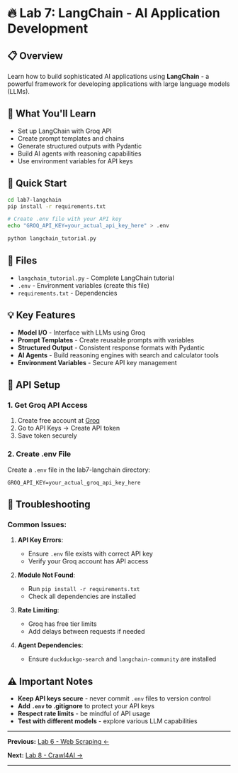 # 🔥 Lab 7: LangChain - AI Application Development

## 📋 Overview
Learn how to build sophisticated AI applications using **LangChain** - a powerful framework for developing applications with large language models (LLMs).

## 🎯 What You'll Learn
- Set up LangChain with Groq API
- Create prompt templates and chains  
- Generate structured outputs with Pydantic
- Build AI agents with reasoning capabilities
- Use environment variables for API keys

## 🚀 Quick Start

```bash
cd lab7-langchain
pip install -r requirements.txt

# Create .env file with your API key
echo "GROQ_API_KEY=your_actual_api_key_here" > .env

python langchain_tutorial.py
```

## 📁 Files
- `langchain_tutorial.py` - Complete LangChain tutorial
- `.env` - Environment variables (create this file)
- `requirements.txt` - Dependencies

## 💡 Key Features
- **Model I/O** - Interface with LLMs using Groq
- **Prompt Templates** - Create reusable prompts with variables
- **Structured Output** - Consistent response formats with Pydantic
- **AI Agents** - Build reasoning engines with search and calculator tools
- **Environment Variables** - Secure API key management

## 🔑 API Setup

### 1. Get Groq API Access
1. Create free account at [Groq](https://groq.com/)
2. Go to API Keys → Create API token
3. Save token securely

### 2. Create .env File
Create a `.env` file in the lab7-langchain directory:
```env
GROQ_API_KEY=your_actual_groq_api_key_here
```

## 🐛 Troubleshooting

### Common Issues:
1. **API Key Errors**: 
   - Ensure `.env` file exists with correct API key
   - Verify your Groq account has API access

2. **Module Not Found**: 
   - Run `pip install -r requirements.txt`
   - Check all dependencies are installed

3. **Rate Limiting**: 
   - Groq has free tier limits
   - Add delays between requests if needed

4. **Agent Dependencies**:
   - Ensure `duckduckgo-search` and `langchain-community` are installed

## ⚠️ Important Notes

- **Keep API keys secure** - never commit `.env` files to version control
- **Add `.env` to .gitignore** to protect your API keys
- **Respect rate limits** - be mindful of API usage
- **Test with different models** - explore various LLM capabilities

---

**Previous:** [Lab 6 - Web Scraping ←](../lab6-web-scraping)

**Next:** [Lab 8 - Crawl4AI →](../lab8-crawl4AI)

---